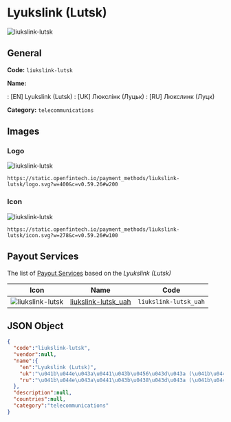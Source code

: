 
# Lyukslink (Lutsk) 
![liukslink-lutsk](https://static.openfintech.io/payment_methods/liukslink-lutsk/logo.svg?w=400&c=v0.59.26#w200)  

## General 
**Code:** `liukslink-lutsk` 
 
**Name:** 
 
:	[EN] Lyukslink (Lutsk) 
:	[UK] Люкслінк (Луцьк) 
:	[RU] Люкслинк (Луцк) 
 
**Category:** `telecommunications` 
 

## Images 

### Logo 
![liukslink-lutsk](https://static.openfintech.io/payment_methods/liukslink-lutsk/logo.svg?w=400&c=v0.59.26#w200)  

```
https://static.openfintech.io/payment_methods/liukslink-lutsk/logo.svg?w=400&c=v0.59.26#w200
```  

### Icon 
![liukslink-lutsk](https://static.openfintech.io/payment_methods/liukslink-lutsk/icon.svg?w=278&c=v0.59.26#w100)  

```
https://static.openfintech.io/payment_methods/liukslink-lutsk/icon.svg?w=278&c=v0.59.26#w100
```  

## Payout Services 
 
The list of [Payout Services](/payout-services/) based on the _Lyukslink (Lutsk)_ 

|Icon|Name|Code| 
|:---:|:---:|:---:| 
|![liukslink-lutsk](https://static.openfintech.io/payout_methods/liukslink-lutsk/icon.png?w=278&c=v0.59.26#w40) |[liukslink-lutsk_uah](/payout-services/liukslink-lutsk_uah/)|`liukslink-lutsk_uah`| 
 

## JSON Object 

```json
{
  "code":"liukslink-lutsk",
  "vendor":null,
  "name":{
    "en":"Lyukslink (Lutsk)",
    "uk":"\u041b\u044e\u043a\u0441\u043b\u0456\u043d\u043a (\u041b\u0443\u0446\u044c\u043a)",
    "ru":"\u041b\u044e\u043a\u0441\u043b\u0438\u043d\u043a (\u041b\u0443\u0446\u043a)"
  },
  "description":null,
  "countries":null,
  "category":"telecommunications"
}
```  

